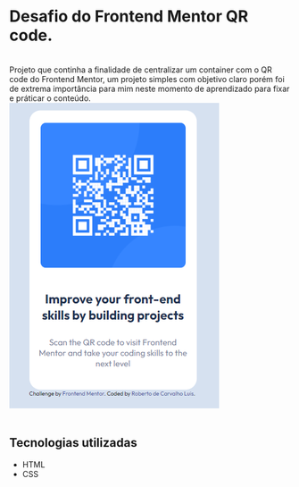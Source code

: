# Desafio do Frontend Mentor QR code.
<br>
Projeto que continha a finalidade de centralizar um container com o QR code do Frontend Mentor, um projeto simples com objetivo claro porém foi de extrema importância para mim neste momento de aprendizado para fixar e práticar o conteúdo.
<br>
<img src="./src/images/resultado-final.png" alt="Imagem do projeto finalizado">
<br><br>

## Tecnologias utilizadas
<ul>
    <li>HTML</li>
    <li>CSS</li>
</ul>

